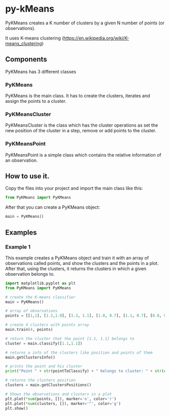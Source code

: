 # py-kMeans
PyKMeans creates a K number of clusters by a given N number of points (or observations).

It uses K-means clustering (https://en.wikipedia.org/wiki/K-means_clustering)

## Components
PyKMeans has 3 different classes

### PyKMeans
PyKMeans is the main class. It has to create the clusters, iterates and assign the points to a cluster.

### PyKMeansCluster
PyKMeansCluster is the class which has the cluster operations as set the new position of the cluster in a step, remove or add points to the cluster.

### PyKMeansPoint
PyKMeansPoint is a simple class which contains the relative information of an observation.

## How to use it.
Copy the files into your project and import the main class like this:
```python
from PyKMeans import PyKMeans
```

After that you can create a PyKMeans object:
```python
main = PyKMeans()
```


## Examples
### Example 1
This example creates a PyKMeans object and train it with an array of observations called points, and show the clusters and the points in a plot. After that, using the clusters, it returns the clusters in which a given observation belongs to.
```python
import matplotlib.pyplot as plt
from PyKMeans import PyKMeans

# create the K-means classifier
main = PyKMeans()

# array of observations
points = [[1,1], [1.2,1.0], [1.3, 1.1], [1.8, 0.7], [1.1, 0.7], [0.8, 0.7], [3,3], [3.1,3.0], [3.0,3.1], [3.2,3.7], [2.9,3.4], [9.7,11], [10,10], [10.5,10.7], [10.2,10.1], [-4,-3], [-4,-4.5], [-3,-4.5], [-3,-3.7]]

# create 4 clusters with points array
main.train(4, points)

# return the cluster that the point [1.1, 1.1] belongs to
cluster = main.classify([1.1,1.1])

# returns a info of the clusters like position and points of them
main.getClustersInfo()

# prints the point and his cluster
print("Point " + str(pointToClassify) + " belongs to cluster: " + str(cluster.getPosition()))

# returns the clusters position
clusters = main.getClustersPositions()

# Shows the observations and clusters in a plot
plt.plot(*sum(points, []), marker='o', color='r')
plt.plot(*sum(clusters, []), marker='^', color='g')
plt.show()
```
